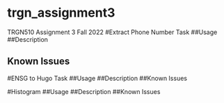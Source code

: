 # trgn_assignment3
TRGN510 Assignment 3 Fall 2022
#Extract Phone Number Task 
##Usage
##Description
## Known Issues

#ENSG to Hugo Task
##Usage
##Description
##Known Issues

#Histogram
##Usage 
##Description
##Known Issues

